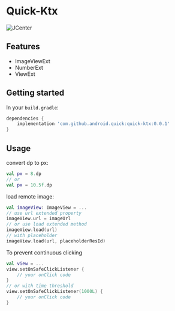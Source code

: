 # Quick-Ktx

![JCenter](https://api.bintray.com/packages/xch168/quick-android/quick-ktx/images/download.svg)

## Features

- ImageViewExt
- NumberExt
- ViewExt

## Getting started

In your `build.gradle`:

```groovy
dependencies {
    implementation 'com.github.android.quick:quick-ktx:0.0.1'
}
```

## Usage

convert dp to px:

```kotlin
val px = 8.dp
// or
val px = 10.5f.dp
```

load remote image:

```kotlin
val imageView: ImageView = ...
// use url extended property
imageView.url = imageUrl
// or use load extended method
imageView.load(url)
// with placeholder
imageView.load(url, placeholderResId)
```

To prevent continuous clicking

```kotlin
val view = ...
view.setOnSafeClickListener {
    // your onClick code
}
// or with time threshold
view.setOnSafeClickListener(1000L) {
    // your onClick code
}
```

